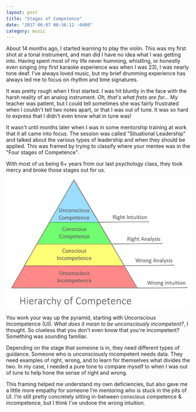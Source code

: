 ```yaml
---
layout: post
title: "Stages of Competence"
date: "2017-06-07 00:36:12 -0400"
category: music
---
```


About 14 months ago, I started learning to play the violin. This was my first shot
at a tonal instrument, and man did I have no idea what I was getting into. Having
spent most of my life never humming, whistling, or honestly even singing (my first
karaoke experience was when I was 23), I was nearly tone deaf. I've always loved
music, but my brief drumming experience has always led me to focus on rhythm and time signatures.

It was pretty rough when I first started. I was hit bluntly in the face with the
harsh reality of an analog instrument. *Oh, that's what frets are for...*
My teacher was patient, but
I could tell sometimes she was fairly frustrated when I couldn't tell two notes
apart, or that I was out of tune. It was so hard to express that I didn't even
know what in tune was!

It wasn't until months later when I was in some mentorship training at work that
it all came into focus. The session was called "Situational Leadership" and talked
about the various types of leadership and when they should be applied. This was
framed by trying to classify where your mentee was in the "Four stages of Competence".

With most of us being 6+ years from our last psychology class, they took mercy and
broke those stages out for us.

<img class="img-centered" src="\images\competence.jpg" width="600">

You work your way up the pyramid, starting with Unconscious Incompetence (UI). *What
does it mean to be unconsciously incompetent?*, I thought. So clueless that you
don't even know that you're incompetent? Something was sounding familiar.

Depending on the stage that someone is in, they need different types of guidance.
Someone who is unconsciously incompetent needs data. They need examples of right,
wrong, and to learn for themselves what divides the two. In my case, I needed
a pure tone to compare myself to when I was out of tune to help hone the sense
of right and wrong.

This framing helped me understand my own deficiencies, but also gave me a little
more empathy for someone I'm mentoring who is stuck in the pits of UI. I'm still
pretty concretely sitting in-between conscious competence & incompetence, but I
think I've undone the wrong intuition.
